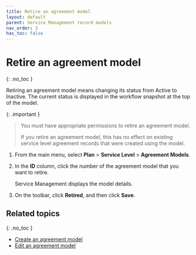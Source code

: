 ```yaml
---
title: Retire an agreement model
layout: default
parent: Service Management record models
nav_order: 3
has_toc: false
---
```


# Retire an agreement model
{: .no_toc }

Retiring an agreement model means changing its status from Active to Inactive. The current status is displayed in the workflow snapshot at the top of the model.

{: .important }
>You must have appropriate permissions to retire an agreement model.
>
>If you retire an agreement model, this has no effect on existing service level agreement records that were created using the model.

1. From the main menu, select **Plan** > **Service Level** > **Agreement Models**.

2. In the **ID** column, click the number of the agreement model that you want to retire. 

	Service Management displays the model details.
	
3. On the toolbar, click **Retired**, and then click **Save**.

## Related topics ##
{: .no_toc }

- [Create an agreement model](/pages/write/create_agreement_model.html)
- [Edit an agreement model](/pages/write/edit_agreement_model.html)
